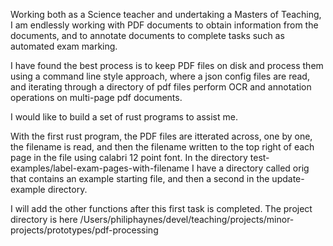 Working both as a Science teacher and undertaking a Masters of Teaching, I am endlessly working with PDF documents to obtain information from the documents, and to annotate documents to complete tasks such as automated exam marking.

I have found the best process is to keep PDF files on disk and process them using a command line style approach, where a json config files are read, and iterating through a directory of pdf files perform OCR and annotation operations on multi-page pdf documents.

I would like to build a set of rust programs to assist me.

With the first rust program, the PDF files are itterated across, one by one, the filename is read, and then the filename written to the top right of each page in the file using calabri 12 point font. In the directory test-examples/label-exam-pages-with-filename I have a directory called orig that contains an example starting file, and then a second in the update-example directory.

I will add the other functions after this first task is completed. The project directory is here /Users/philiphaynes/devel/teaching/projects/minor-projects/prototypes/pdf-processing
